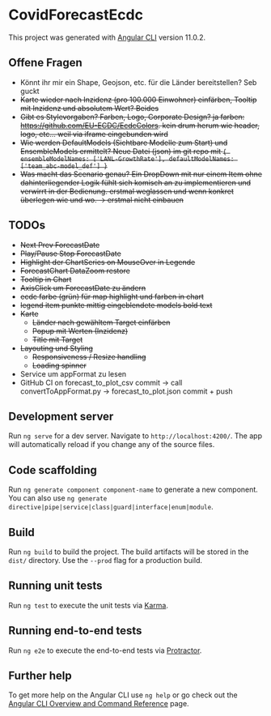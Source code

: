 # CovidForecastEcdc

This project was generated with [Angular CLI](https://github.com/angular/angular-cli) version 11.0.2.

## Offene Fragen

- Könnt ihr mir ein Shape, Geojson, etc. für die Länder bereitstellen? Seb guckt
- ~~Karte wieder nach Inzidenz (pro 100.000 Einwohner) einfärben, Tooltip mit Inzidenz und absolutem Wert? Beides~~
- ~~Gibt es Stylevorgaben? Farben, Logo, Corporate Design? ja farben: <https://github.com/EU-ECDC/EcdcColors>. kein drum herum wie header, logo, etc... weil via iframe eingebunden wird~~
- ~~Wie werden DefaultModels (Sichtbare Modelle zum Start) und EnsembleModels ermittelt? Neue Datei (json) im git repo mit `{
  ensembleModelNames: ['LANL-GrowthRate'],
  defaultModelNames: ['team_abc-model_def']
}`~~
- ~~Was macht das Scenario genau? Ein DropDown mit nur einem Item ohne dahinterliegender Logik fühlt sich komisch an zu implementieren und verwirrt in der Bedienung. erstmal weglassen und wenn konkret überlegen wie und wo. -> erstmal nicht einbauen~~

## TODOs

- ~~Next Prev ForecastDate~~
- ~~Play/Pause Stop ForecastDate~~
- ~~Highlight der ChartSeries on MouseOver in Legende~~
- ~~ForecastChart DataZoom restore~~
- ~~Tooltip in Chart~~
- ~~AxisClick um ForecastDate zu ändern~~
- ~~ecdc farbe (grün) für map highlight und farben in chart~~
- ~~legend item punkte mittig eingeblendete models bold text~~
- ~~Karte~~
  - ~~Länder nach gewähltem Target einfärben~~
  - ~~Popup mit Werten (Inzidenz)~~
  - ~~Title mit Target~~
- ~~Layouting und Styling~~
  - ~~Responsiveness / Resize handling~~
  - ~~Loading spinner~~
- Service um appFormat zu lesen
- GitHub CI on forecast_to_plot_csv commit -> call convertToAppFormat.py -> forecast_to_plot.json commit + push

## Development server

Run `ng serve` for a dev server. Navigate to `http://localhost:4200/`. The app will automatically reload if you change any of the source files.

## Code scaffolding

Run `ng generate component component-name` to generate a new component. You can also use `ng generate directive|pipe|service|class|guard|interface|enum|module`.

## Build

Run `ng build` to build the project. The build artifacts will be stored in the `dist/` directory. Use the `--prod` flag for a production build.

## Running unit tests

Run `ng test` to execute the unit tests via [Karma](https://karma-runner.github.io).

## Running end-to-end tests

Run `ng e2e` to execute the end-to-end tests via [Protractor](http://www.protractortest.org/).

## Further help

To get more help on the Angular CLI use `ng help` or go check out the [Angular CLI Overview and Command Reference](https://angular.io/cli) page.

